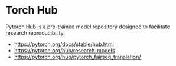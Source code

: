 # Torch Hub


Pytorch Hub is a pre-trained model repository designed to facilitate research reproducibility.

* https://pytorch.org/docs/stable/hub.html
* https://pytorch.org/hub/research-models
* https://pytorch.org/hub/pytorch_fairseq_translation/

